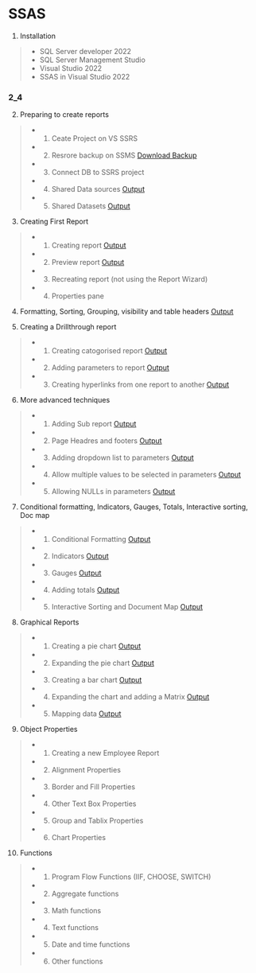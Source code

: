 # SSAS

1. Installation
>- SQL Server developer 2022
>- SQL Server Management Studio
>- Visual Studio 2022
>- SSAS in Visual Studio 2022

### 2_4


2. Preparing to create reports
>- 1. Ceate Project on VS SSRS
>- 2. Resrore backup on SSMS [Download Backup](https://learn.microsoft.com/en-us/sql/samples/adventureworks-install-configure?view=sql-server-ver16&tabs=ssms#download-backup-files)
>- 3. Connect DB to SSRS project 
>- 4. Shared Data sources [Output](#2_4)
>- 5. Shared Datasets [Output](#2_5)

3. Creating First Report
>- 1. Creating report [Output](#3_1)
>- 2. Preview report [Output](#3_2)
>- 3. Recreating report (not using the Report Wizard)
>- 4. Properties pane

4. Formatting, Sorting, Grouping, visibility and table headers [Output](#4)

5. Creating a Drillthrough report
>- 1. Creating catogorised report [Output](#5_1)
>- 2. Adding parameters to report [Output](#5_2)
>- 3. Creating hyperlinks from one report to another [Output](#5_3)
 
6. More advanced techniques
>- 1. Adding Sub report [Output](#6_1) 
>- 2. Page Headres and footers [Output](#6_2) 
>- 3. Adding dropdown list to parameters [Output](#6_3)
>- 4. Allow multiple values to be selected in parameters [Output](#6_4)
>- 5. Allowing NULLs in parameters [Output](#6_5)

7. Conditional formatting, Indicators, Gauges, Totals, Interactive sorting, Doc map
>- 1. Conditional Formatting [Output](#7_1) 
>- 2. Indicators [Output](#7_2)
>- 3. Gauges [Output](#7_3)
>- 4. Adding totals [Output](#7_4)
>- 5. Interactive Sorting and Document Map [Output](#7_5)

8. Graphical Reports
>- 1. Creating a pie chart [Output](#8_1)
>- 2. Expanding the pie chart [Output](#8_2)
>- 3. Creating a bar chart [Output](#8_3)
>- 4. Expanding the chart and adding a Matrix [Output](#8_4)
>- 5. Mapping data [Output](#8_5)

9. Object Properties
>- 1. Creating a new Employee Report
>- 2. Alignment Properties
>- 3. Border and Fill Properties
>- 4. Other Text Box Properties
>- 5. Group and Tablix Properties
>- 6. Chart Properties

10. Functions
>- 1. Program Flow Functions (IIF, CHOOSE, SWITCH)
>- 2. Aggregate functions
>- 3. Math functions
>- 4. Text functions
>- 5. Date and time functions
>- 6. Other functions

